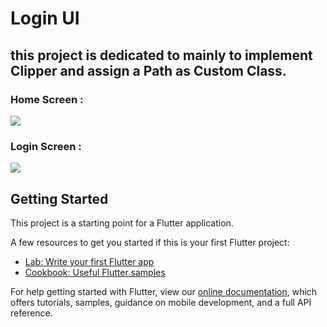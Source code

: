 # Login UI 

## this project is dedicated to mainly to implement Clipper and assign a Path as Custom Class.

### Home Screen :
<img src="https://scontent.ftun1-1.fna.fbcdn.net/v/t1.15752-9/74265361_1155150338208122_890875280611082240_n.jpg?_nc_cat=101&_nc_oc=AQlOBKxiJSLG8_qvjSsXURsJgzER3wgFsFXQClwu-uVHO0GqncAIuGx7eu01jy2FJsw&_nc_ht=scontent.ftun1-1.fna&oh=3634a1b183f6fbcf7072918156ab03aa&oe=5E8A02CC"> 

### Login Screen :
<img src="https://scontent.ftun1-1.fna.fbcdn.net/v/t1.15752-9/75328846_2517769078259114_1257824800911392768_n.jpg?_nc_cat=110&_nc_oc=AQnS7zdSZ9MhtUHATorlCihQF0jjwDWHAWkieXIGcENQAQK_fm_mXOeHwQW4h97sjMA&_nc_ht=scontent.ftun1-1.fna&oh=56fcfec4daeeddef068ca1a7618267c7&oe=5E4F1BF8">

## Getting Started

This project is a starting point for a Flutter application.

A few resources to get you started if this is your first Flutter project:

- [Lab: Write your first Flutter app](https://flutter.dev/docs/get-started/codelab)
- [Cookbook: Useful Flutter samples](https://flutter.dev/docs/cookbook)

For help getting started with Flutter, view our
[online documentation](https://flutter.dev/docs), which offers tutorials,
samples, guidance on mobile development, and a full API reference.
